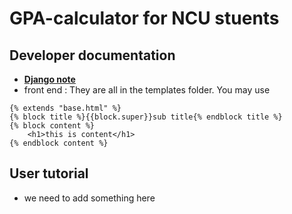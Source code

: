 # GPA-calculator for NCU stuents

## Developer documentation
* **[Django note](https://hackmd.io/IzBmGYAYA4EMCMC0BjALAJlI1lYBNFpIBOcRAU2ElAXHQDZj7Ig=?both)**
* front end : 
They are all in the templates folder. You may use
```
{% extends "base.html" %}
{% block title %}{{block.super}}sub title{% endblock title %}
{% block content %}
	<h1>this is content</h1>
{% endblock content %}
```

## User tutorial
* we need to add something here